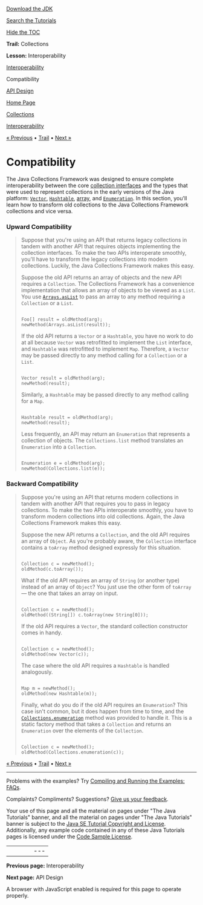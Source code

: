 [Download
the JDK](http://java.sun.com/javase/6/download.jsp)
  
[Search the
Tutorials](../../search.html)
  
[Hide the TOC](javascript:toggleLeft())

**Trail:** Collections
  
**Lesson:** Interoperability

[Interoperability](index.html)

Compatibility

[API Design](api-design.html)

[Home Page](../../index.html)
>
[Collections](../index.html)
>
[Interoperability](index.html)

[« Previous](index.html) • [Trail](../TOC.html) • [Next »](api-design.html)

# Compatibility

The Java Collections Framework was designed to ensure complete
interoperability between the core
[collection interfaces](../interfaces/index.html) and the types that were used to represent collections in the early
versions of the Java platform:
[`Vector`](http://download.oracle.com/javase/7/docs/api/java/util/Vector.html),
[`Hashtable`](http://download.oracle.com/javase/7/docs/api/java/util/Hashtable.html),
[array](../../java/nutsandbolts/arrays.html), and
[`Enumeration`](http://download.oracle.com/javase/7/docs/api/java/util/Enumeration.html). In this section, you'll learn how to transform old collections to the Java
Collections Framework collections and vice versa.

### Upward Compatibility

> Suppose that you're using an API that returns legacy collections in
> tandem with another API that requires objects implementing the
> collection interfaces. To make the two APIs interoperate smoothly,
> you'll have to transform the legacy collections into modern collections.
> Luckily, the Java Collections Framework makes this easy.
>
> Suppose the old API returns an array of objects and the new
> API requires a `Collection`. The Collections Framework
> has a convenience implementation that allows an array of objects
> to be viewed as a `List`. You use
> [`Arrays.asList`](http://download.oracle.com/javase/7/docs/api/java/util/Arrays.html#asList(T...)) to pass an array to any method requiring a `Collection`
> or a `List`.
>
> ```
>
> Foo[] result = oldMethod(arg);
> newMethod(Arrays.asList(result));
>
> ```
>
> If the old API returns a `Vector` or a `Hashtable`,
> you have no work to do at all because `Vector` was retrofitted
> to implement the `List` interface, and `Hashtable`
> was retrofitted to implement `Map`. Therefore, a `Vector`
> may be passed directly to any method calling for a `Collection`
> or a `List`.
>
> ```
>
> Vector result = oldMethod(arg);
> newMethod(result);
>
> ```
>
> Similarly, a `Hashtable` may be passed directly to any method
> calling for a `Map`.
>
> ```
>
> Hashtable result = oldMethod(arg);
> newMethod(result);
>
> ```
>
> Less frequently, an API may return an `Enumeration`
> that represents a collection of objects. The `Collections.list`
> method translates an `Enumeration` into a `Collection`.
>
> ```
>
> Enumeration e = oldMethod(arg);
> newMethod(Collections.list(e));
>
> ```

### Backward Compatibility

> Suppose you're using an API that returns modern collections in
> tandem with another API that requires you to pass in legacy collections.
> To make the two APIs interoperate smoothly, you have to transform modern collections into old collections. Again, the Java Collections
> Framework makes this easy.
>
> Suppose the new API returns a `Collection`,
> and the old API requires an array of `Object`.
> As you're probably aware, the `Collection` interface
> contains a `toArray` method designed expressly for this situation.
>
> ```
>
> Collection c = newMethod();
> oldMethod(c.toArray());
>
> ```
>
> What if the old API requires an array of `String`
> (or another type) instead of an array of `Object`?
> You just use the other form of `toArray` — the one that
> takes an array on input.
>
> ```
>
> Collection c = newMethod();
> oldMethod((String[]) c.toArray(new String[0]));
>
> ```
>
> If the old API requires a `Vector`, the standard collection
> constructor comes in handy.
>
> ```
>
> Collection c = newMethod();
> oldMethod(new Vector(c));
>
> ```
>
> The case where the old API requires a `Hashtable`
> is handled analogously.
>
> ```
>
> Map m = newMethod();
> oldMethod(new Hashtable(m));
>
> ```
>
> Finally, what do you do if the old API requires an `Enumeration`?
> This case isn't common, but it does happen from time to time, and the
> [`Collections.enumeration`](http://download.oracle.com/javase/7/docs/api/java/util/Collections.html#enumeration(java.util.Collection)) method was provided to handle it. This is a static factory method that takes a `Collection` and returns an `Enumeration`
> over the elements of the `Collection`.
>
> ```
>
> Collection c = newMethod();
> oldMethod(Collections.enumeration(c));
>
> ```

[« Previous](index.html)
•
[Trail](../TOC.html)
•
[Next »](api-design.html)

---

Problems with the examples? Try [Compiling and Running
the Examples: FAQs](../../information/run-examples.html).
  
Complaints? Compliments? Suggestions? [Give
us your feedback](http://download.oracle.com/javase/feedback.html).

Your use of this page and all the material on pages under "The Java Tutorials" banner,
and all the material on pages under "The Java Tutorials" banner is subject to the [Java SE Tutorial Copyright
and License](../../information/license.html).
Additionally, any example code contained in any of these Java
Tutorials pages is licensed under the
[Code
Sample License](http://developers.sun.com/license/berkeley_license.html).

|  |  |  |  |  |
| --- | --- | --- | --- | --- |
| |  |  | | --- | --- | | duke image | Oracle logo | | [About Oracle](http://www.oracle.com/us/corporate/index.html) | [Oracle Technology Network](http://www.oracle.com/technology/index.html) | [Terms of Service](https://www.samplecode.oracle.com/servlets/CompulsoryClickThrough?type=TermsOfService) | Copyright © 1995, 2011 Oracle and/or its affiliates. All rights reserved. |

**Previous page:** Interoperability
  
**Next page:** API Design




A browser with JavaScript enabled is required for this page to operate properly.